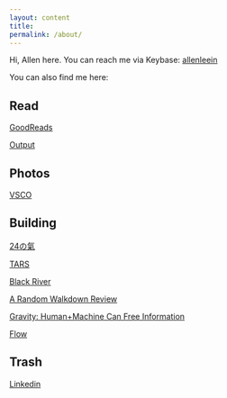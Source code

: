 ```yaml
---
layout: content
title: 
permalink: /about/
---
```


Hi, Allen here. You can reach me via Keybase: [allenleein](https://keybase.io/allenleein)

You can also find me here:

## Read

[GoodReads](https://www.goodreads.com/user/show/20146841-allen)

[Output](https://allenleein.github.io/brains/output/)


## Photos

[VSCO](https://vsco.co/allenleein/images/1)


## Building

[24の氣](https://www.producthunt.com/upcoming/24-24-energy)

[TARS](https://allenleein.github.io/tars/)

[Black River](https://medium.com/functionsfund)

[A Random Walkdown Review](https://medium.com/bookworms)

[Gravity: Human+Machine Can Free Information](https://medium.com/rosenbridge)

[Flow](https://medium.com/intoflow)

## Trash

[Linkedin](https://www.linkedin.com/in/allen-lee-52b16378/)








